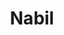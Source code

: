 ---
authors:
- admin
email: "migueljr4@me.com"
organizations:
- name: Visiting Research Fellow at Boston University School of Medicine

role: Visiting Research Fellow
social:
- icon: envelope
  icon_pack: fas
  link: mailto:migueljr4@me.com
- icon: orcid
  icon_pack: ai
  link: https://orcid.org/0000-0001-7022-5131
- icon: linkedin
  icon_pack: fab
  link: https://www.linkedin.com/in/miguel-luiz-batista-júnior-42933553/
superuser: false
title: Nabil
user_groups:
- Meet the Authors
---